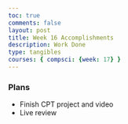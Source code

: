 ```yaml
---
toc: true
comments: false
layout: post
title: Week 16 Accomplishments
description: Work Done
type: tangibles
courses: { compsci: {week: 17} }
---
```


### Plans
- Finish CPT project and video
- Live review
